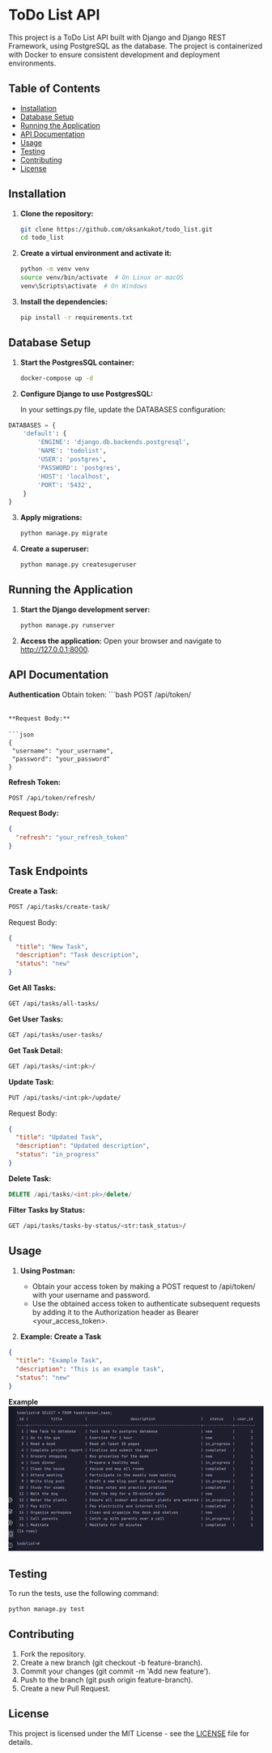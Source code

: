 # ToDo List API

This project is a ToDo List API built with Django and Django REST Framework, using PostgreSQL as the database. The project is containerized with Docker to ensure consistent development and deployment environments.

## Table of Contents

- [Installation](#installation)
- [Database Setup](#database-setup)
- [Running the Application](#running-the-application)
- [API Documentation](#api-documentation)
- [Usage](#usage)
- [Testing](#testing)
- [Contributing](#contributing)
- [License](#license)

## Installation

1. **Clone the repository:**

   ```bash
   git clone https://github.com/oksankakot/todo_list.git
   cd todo_list
   ```

2. **Create a virtual environment and activate it:**
    ```bash
    python -m venv venv
    source venv/bin/activate  # On Linux or macOS
    venv\Scripts\activate  # On Windows
    ```

3. **Install the dependencies:**
    ```bash
   pip install -r requirements.txt
    ```

## Database Setup

1. **Start the PostgresSQL container:**
    ```bash
    docker-compose up -d
    ```
   
2. **Configure Django to use PostgresSQL:**  

    In your settings.py file, update the DATABASES configuration:

```python
DATABASES = {
    'default': {
        'ENGINE': 'django.db.backends.postgresql',
        'NAME': 'todolist',
        'USER': 'postgres',
        'PASSWORD': 'postgres',
        'HOST': 'localhost',
        'PORT': '5432',
    }
}
```

3. **Apply migrations:**
    ```bash
   python manage.py migrate
    ```

4. **Create a superuser:**
    ```bash
    python manage.py createsuperuser
    ```

## Running the Application

1. **Start the Django development server:**
    ```bash
    python manage.py runserver
   ```

2. **Access the application:**
    Open your browser and navigate to http://127.0.0.1:8000.


## API Documentation

**Authentication**
    Obtain token:
    ```bash
    POST /api/token/
   ```

**Request Body:**

```json
{
    "username": "your_username",
    "password": "your_password"
}
```

**Refresh Token:**
```bash
POST /api/token/refresh/
```

**Request Body:**
```json
{
  "refresh": "your_refresh_token"
}
```

## Task Endpoints

**Create a Task:**
```bash
POST /api/tasks/create-task/
```
Request Body:
````json
{
  "title": "New Task",
  "description": "Task description",
  "status": "new"
}
````

**Get All Tasks:**
```bash
GET /api/tasks/all-tasks/
```

**Get User Tasks:**
```bash
GET /api/tasks/user-tasks/
```

**Get Task Detail:**
```bash
GET /api/tasks/<int:pk>/
```

**Update Task:**
```bash
PUT /api/tasks/<int:pk>/update/
```
Request Body:
```json
{
  "title": "Updated Task",
  "description": "Updated description",
  "status": "in_progress"
}
```

**Delete Task:**
```sql
DELETE /api/tasks/<int:pk>/delete/
```

**Filter Tasks by Status:**
```bash
GET /api/tasks/tasks-by-status/<str:task_status>/
```

## Usage

1. **Using Postman:**
    - Obtain your access token by making a POST request to /api/token/ with your username and password.
    - Use the obtained access token to authenticate subsequent requests by adding it to the Authorization header as Bearer <your_access_token>.

2. **Example: Create a Task**
```json
{
  "title": "Example Task",
  "description": "This is an example task",
  "status": "new"
}
```
**Example**
![img.png](img.png)

## Testing

To run the tests, use the following command:
```bash
python manage.py test
```

## Contributing

1. Fork the repository.
2. Create a new branch (git checkout -b feature-branch).
3. Commit your changes (git commit -m 'Add new feature').
4. Push to the branch (git push origin feature-branch).
5. Create a new Pull Request.

## License
This project is licensed under the MIT License - see the [LICENSE](https://docs.github.com/en/repositories/managing-your-repositorys-settings-and-features/customizing-your-repository/licensing-a-repository) file for details.
